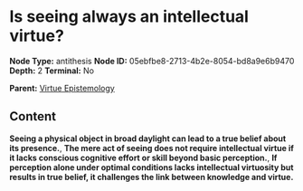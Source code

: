 # Is seeing always an intellectual virtue?

**Node Type:** antithesis
**Node ID:** 05ebfbe8-2713-4b2e-8054-bd8a9e6b9470
**Depth:** 2
**Terminal:** No

**Parent:** [Virtue Epistemology](virtue-epistemology.md)

## Content

**Seeing a physical object in broad daylight can lead to a true belief about its presence.**, **The mere act of seeing does not require intellectual virtue if it lacks conscious cognitive effort or skill beyond basic perception.**, **If perception alone under optimal conditions lacks intellectual virtuosity but results in true belief, it challenges the link between knowledge and virtue.**
